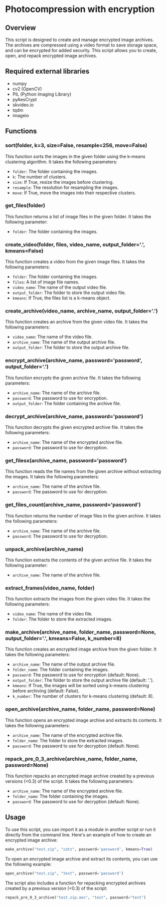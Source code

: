 # Photocompression with encryption
## Overview
This script is designed to create and manage encrypted image archives. The archives are compressed using a video format to save storage space, and can be encrypted for added security. This script allows you to create, open, and repack encrypted image archives.

## Required external libraries
- numpy
- cv2 (OpenCV)
- PIL (Python Imaging Library)
- pyAesCrypt
- skvideo.io 
- tqdm
- imageio

## Functions
### sort(folder, k=3, size=False, resample=256, move=False)
This function sorts the images in the given folder using the k-means clustering algorithm. It takes the following parameters:

- `folder`: The folder containing the images.
- `k`: The number of clusters.
- `size`: If True, resize the images before clustering.
- `resample`: The resolution for resampling the images.
- `move`: If True, move the images into their respective clusters.

### get_files(folder)
This function returns a list of image files in the given folder. It takes the following parameter:

- `folder`: The folder containing the images.

### create_video(folder, files, video_name, output_folder='.', kmeans=False)
This function creates a video from the given image files. It takes the following parameters:

- `folder`: The folder containing the images.
- `files`: A list of image file names.
- `video_name`: The name of the output video file.
- `output_folder`: The folder to store the output video file.
- `kmeans`: If True, the files list is a k-means object.

### create_archive(video_name, archive_name, output_folder='.')
This function creates an archive from the given video file. It takes the following parameters:

- `video_name`: The name of the video file.
- `archive_name`: The name of the output archive file.
- `output_folder`: The folder to store the output archive file.

### encrypt_archive(archive_name, password='password', output_folder='.')
This function encrypts the given archive file. It takes the following parameters:

- `archive_name`: The name of the archive file.
- `password`: The password to use for encryption.
- `output_folder`: The folder containing the archive file.

### decrypt_archive(archive_name, password='password')
This function decrypts the given encrypted archive file. It takes the following parameters:

- `archive_name`: The name of the encrypted archive file.
- `password`: The password to use for decryption.

### get_filesx(archive_name, password='password')
This function reads the file names from the given archive without extracting the images. It takes the following parameters:

- `archive_name`: The name of the archive file.
- `password`: The password to use for decryption.

### get_files_count(archive_name, password='password')
This function returns the number of image files in the given archive. It takes the following parameters:

- `archive_name`: The name of the archive file.
- `password`: The password to use for decryption.

### unpack_archive(archive_name)
This function extracts the contents of the given archive file. It takes the following parameter:

- `archive_name`: The name of the archive file.

### extract_frames(video_name, folder)
This function extracts the images from the given video file. It takes the following parameters:

- `video_name`: The name of the video file.
- `folder`: The folder to store the extracted images.

### make_archive(archive_name, folder_name, password=None, output_folder='.', kmeans=False, k_number=8)

This function creates an encrypted image archive from the given folder. It takes the following parameters:

- `archive_name`: The name of the output archive file.
- `folder_name`: The folder containing the images.
- `password`: The password to use for encryption (default: None).
- `output_folder`: The folder to store the output archive file (default: '.').
- `kmeans`: If True, the images will be sorted using k-means clustering before archiving (default: False).
- `k_number`: The number of clusters for k-means clustering (default: 8).

### open_archive(archive_name, folder_name, password=None)
This function opens an encrypted image archive and extracts its contents. It takes the following parameters:

- `archive_name`: The name of the encrypted archive file.
- `folder_name`: The folder to store the extracted images.
- `password`: The password to use for decryption (default: None).

### repack_pre_0_3_archive(archive_name, folder_name, password=None)
This function repacks an encrypted image archive created by a previous versions (<0.3) of the script. It takes the following parameters:

- `archive_name`: The name of the encrypted archive file.
- `folder_name`: The folder containing the images.
- `password`: The password to use for decryption (default: None).

## Usage
To use this script, you can import it as a module in another script or run it directly from the command line. Here's an example of how to create an encrypted image archive:
```python
make_archive("test.zip", "catz", password='password', kmeans=True)
```
To open an encrypted image archive and extract its contents, you can use the following example:
```python
open_archive("test.zip", "test", password='password')
```
The script also includes a function for repacking encrypted archives created by a previous version (<0.3) of the script:
```python
repack_pre_0_3_archive("test.zip.aes", "test", password="test")
```

